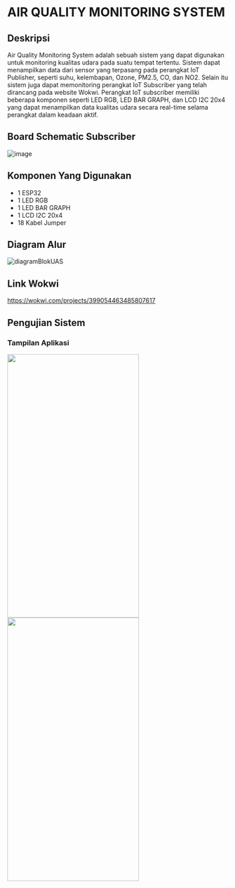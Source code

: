 # AIR QUALITY MONITORING SYSTEM

## Deskripsi
Air Quality Monitoring System adalah sebuah sistem yang dapat digunakan untuk monitoring kualitas udara pada suatu tempat tertentu. Sistem dapat menampilkan data dari sensor yang terpasang pada perangkat IoT Publisher, seperti suhu, kelembapan, Ozone, PM2.5, CO, dan NO2. Selain itu sistem juga dapat memonitoring perangkat IoT Subscriber yang telah dirancang pada website Wokwi. Perangkat IoT subscriber memiliki beberapa komponen seperti LED RGB, LED BAR GRAPH, dan LCD I2C 20x4 yang dapat menampilkan data kualitas udara secara real-time selama perangkat dalam keadaan aktif.

## Board Schematic Subscriber
![image](https://github.com/Anhar12/UAS-IOT/assets/92861249/d6859346-63a5-4c70-8d38-0bd3ebc8702d)

## Komponen Yang Digunakan
- 1 ESP32
- 1 LED RGB
- 1 LED BAR GRAPH
- 1 LCD I2C 20x4
- 18 Kabel Jumper

## Diagram Alur
![diagramBlokUAS](https://github.com/Anhar12/UAS-IOT/assets/92861249/b41f2958-ccac-4158-8df1-bad60a3c842f)

## Link Wokwi
https://wokwi.com/projects/399054463485807617

## Pengujian Sistem
### Tampilan Aplikasi
<img src="https://github.com/Anhar12/UAS-IOT/assets/92861249/affc505a-9c0c-4be3-b0fd-7fee6d9de85e" width="300" height="600"> <img src="https://github.com/Anhar12/UAS-IOT/assets/92861249/81778cd8-8726-4ddd-9588-e10ef89c764f" width="300" height="600">

